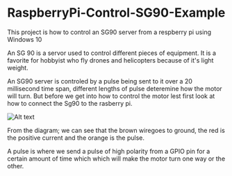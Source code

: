 # RaspberryPi-Control-SG90-Example
This project is how to control an SG90 server from a respberry pi using Windows 10

An SG 90 is a servor used to control different pieces of equipment. It is a favorite for hobbyist who fly drones and helicopters because of it's light weight.

An SG90 server  is controled by a pulse being sent to it over a 20 millisecond time span, different lengths of pulse deteremine how the motor will turn. But before we get into how to control the motor lest first look at how to connect the Sg90 to the rasberry pi.

![Alt text](https://raw.githubusercontent.com/StuartSmith/RaspberryPi-Control-Sg90-Example/master/Images/ServoDiagramImage.PNG "")

From the diagram; we can see that the brown wiregoes to ground, the red is the positive current and the orange is the pulse.

A pulse is where we send a pulse of high polarity from a GPIO pin for a certain amount of time which which will make the motor turn one way or the other.



